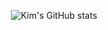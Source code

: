  

<div align=center> 
     
![Kim's GitHub stats](https://github-readme-stats.vercel.app/api?username=DongWooKim97&show_icons=true&theme=radical)
  

<br>
    
        
<!--       
[![Solved.ac Profile](http://mazassumnida.wtf/api/v2/generate_badge?boj=nanaukim)](htt ps://solved.ac/nanaukim/)
  
    
<br>
  
 [![Velog's GitHub stats](https://velog-readme-stats.vercel.app/api?name=bxxloob_-)](https://velog.io/@bxxloob_-)
[![Velog's GitHub stats](https://velog-readme-stats.vercel.app/api?name=bxxloob_-&tag=회고록)](https://velog.io/@bxxloob_-?tag=%ED%9A%8C%EA%B3%A0%EB%A1%9D)



  
</div>
 
-->
